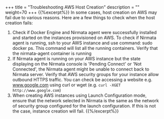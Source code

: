 +++
title = "Troubleshooting AWS Host Creation"
description = ""
weight=70
+++
{{%excerpt%}}
In some cases, host creation on AWS may fail due to various reasons.
Here are a few things to check when the host creation fails:

1.  Check if Docker Engine and Nirmata agent were successfully installed
    and started on the instances provisioned on AWS. To check if Nirmata
    agent is running, ssh to your AWS instance and use command: sudo
    docker ps. This command will list all the running containers. Verify
    that the nirmata-agent container is running
2.  If Nirmata agent is running on your AWS instance but the state
    displaying on the Nirmata console is 'Pending Connect' or 'Not
    Connected', the Nirmata agent might be unable to connect back to
    Nirmata server. Verify that AWS security groups for your instance
    allow outbound HTTPS traffic. You can check be accessing a website
    e.g. www.google.com using curl or wget (e.g. `curl -XGET
    http://www.google.com`)
3.  When creating AWS instances using Launch Configuration mode, ensure
    that the network selected in Nirmata is the same as the network of
    security group configured for the launch configuration. If this is
    not the case, instance creation will fail.
{{%/excerpt%}}
